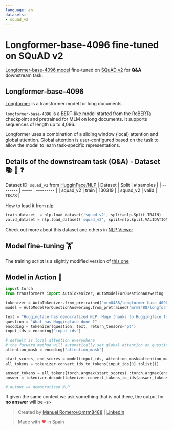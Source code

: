 ```yaml
---
language: en
datasets:
- squad_v2
---
```


# Longformer-base-4096 fine-tuned on SQuAD v2

[Longformer-base-4096 model](https://huggingface.co/allenai/longformer-base-4096) fine-tuned on [SQuAD v2](https://rajpurkar.github.io/SQuAD-explorer/) for **Q&A** downstream task.

## Longformer-base-4096

[Longformer](https://arxiv.org/abs/2004.05150) is a transformer model for long documents. 

`longformer-base-4096` is a BERT-like model started from the RoBERTa checkpoint and pretrained for MLM on long documents. It supports sequences of length up to 4,096. 
 
Longformer uses a combination of a sliding window (local) attention and global attention. Global attention is user-configured based on the task to allow the model to learn task-specific representations.

## Details of the downstream task (Q&A) - Dataset 📚 🧐 ❓

Dataset ID: ```squad_v2``` from  [HugginFace/NLP](https://github.com/huggingface/nlp)
| Dataset  | Split | # samples |
| -------- | ----- | --------- |
| squad_v2 | train | 130319      |
| squad_v2 | valid  | 11873     |

How to load it from [nlp](https://github.com/huggingface/nlp)

```python
train_dataset  = nlp.load_dataset('squad_v2', split=nlp.Split.TRAIN)
valid_dataset = nlp.load_dataset('squad_v2', split=nlp.Split.VALIDATION)
```
Check out more about this dataset and others in [NLP Viewer](https://huggingface.co/nlp/viewer/)


## Model fine-tuning 🏋️‍

The training script is a slightly modified version of [this one](https://colab.research.google.com/drive/1zEl5D-DdkBKva-DdreVOmN0hrAfzKG1o?usp=sharing)



## Model in Action 🚀

```python
import torch
from transformers import AutoTokenizer, AutoModelForQuestionAnswering

tokenizer = AutoTokenizer.from_pretrained("mrm8488/longformer-base-4096-finetuned-squadv2")
model = AutoModelForQuestionAnswering.from_pretrained("mrm8488/longformer-base-4096-finetuned-squadv2")

text = "Huggingface has democratized NLP. Huge thanks to Huggingface for this."
question = "What has Huggingface done ?"
encoding = tokenizer(question, text, return_tensors="pt")
input_ids = encoding["input_ids"]

# default is local attention everywhere
# the forward method will automatically set global attention on question tokens
attention_mask = encoding["attention_mask"]

start_scores, end_scores = model(input_ids, attention_mask=attention_mask)
all_tokens = tokenizer.convert_ids_to_tokens(input_ids[0].tolist())

answer_tokens = all_tokens[torch.argmax(start_scores) :torch.argmax(end_scores)+1]
answer = tokenizer.decode(tokenizer.convert_tokens_to_ids(answer_tokens))

# output => democratized NLP
```
If given the same context we ask something that is not there, the output for **no answer** will be ```<s>```

> Created by [Manuel Romero/@mrm8488](https://twitter.com/mrm8488) | [LinkedIn](https://www.linkedin.com/in/manuel-romero-cs/)

> Made with <span style="color: #e25555;">&hearts;</span> in Spain
